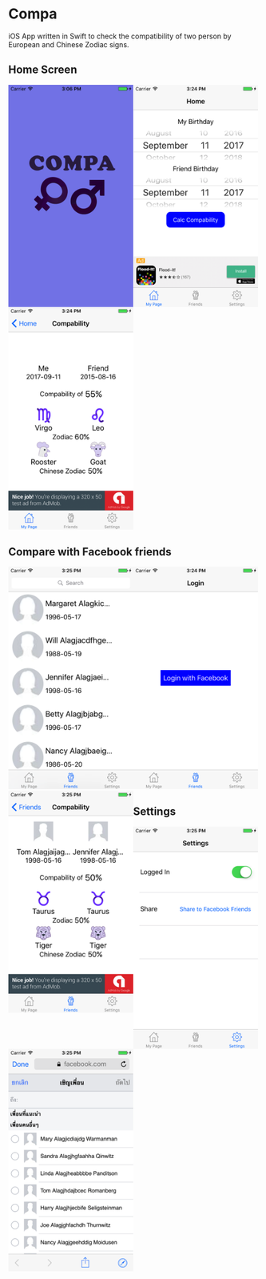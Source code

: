 # Compa
iOS App written in Swift to check the compatibility of two person by European and Chinese Zodiac signs.

## Home Screen
<img src="https://raw.githubusercontent.com/h-nasu/compa/master/screen_shots/splash.png" width="250" align="left">
<img src="https://raw.githubusercontent.com/h-nasu/compa/master/screen_shots/home.png" width="250" align="left">
<img src="https://raw.githubusercontent.com/h-nasu/compa/master/screen_shots/compare1.png" width="250">


## Compare with Facebook friends
<p height="500px">
<img src="https://raw.githubusercontent.com/h-nasu/compa/master/screen_shots/fb.png" width="250">
<img src="https://raw.githubusercontent.com/h-nasu/compa/master/screen_shots/friends.png" width="250" align="left">
<img src="https://raw.githubusercontent.com/h-nasu/compa/master/screen_shots/compare2.png" width="250" align="left">
</p>

## Settings
<p height="500px">
<img src="https://raw.githubusercontent.com/h-nasu/compa/master/screen_shots/setting.png" width="250" align="left">
<img src="https://raw.githubusercontent.com/h-nasu/compa/master/screen_shots/share.png" width="250" align="left">
</p>
